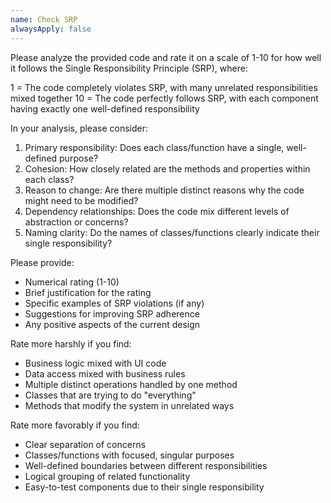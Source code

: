 ```yaml
---
name: Check SRP
alwaysApply: false
---
```


Please analyze the provided code and rate it on a scale of 1-10 for how well it follows the Single Responsibility Principle (SRP), where:

1 = The code completely violates SRP, with many unrelated responsibilities mixed together
10 = The code perfectly follows SRP, with each component having exactly one well-defined responsibility

In your analysis, please consider:

1. Primary responsibility: Does each class/function have a single, well-defined purpose?
2. Cohesion: How closely related are the methods and properties within each class?
3. Reason to change: Are there multiple distinct reasons why the code might need to be modified?
4. Dependency relationships: Does the code mix different levels of abstraction or concerns?
5. Naming clarity: Do the names of classes/functions clearly indicate their single responsibility?

Please provide:

- Numerical rating (1-10)
- Brief justification for the rating
- Specific examples of SRP violations (if any)
- Suggestions for improving SRP adherence
- Any positive aspects of the current design

Rate more harshly if you find:

- Business logic mixed with UI code
- Data access mixed with business rules
- Multiple distinct operations handled by one method
- Classes that are trying to do "everything"
- Methods that modify the system in unrelated ways

Rate more favorably if you find:

- Clear separation of concerns
- Classes/functions with focused, singular purposes
- Well-defined boundaries between different responsibilities
- Logical grouping of related functionality
- Easy-to-test components due to their single responsibility
